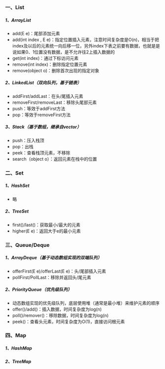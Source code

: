 ### 一、List
##### 1、ArrayList
- add(E e)：尾部添加元素
- add(int index , E e)：指定位置插入元素，注意时间复杂度是O(n)，相当于把index及以后的元素统一向后移一位，另外index下表之前要有数据，也就是是说如果0、1位置没有数据，是不允许往2上插入数据的
- get(int index)：通过下标访问元素
- remove(int index)：删除指定位置元素
- remove(object o)：删除首次出现的指定对象
##### 2、LinkedList（双向队列，基于链表）
- addFirst/addLast：在头/尾插入元素
- removeFirst/removeLast：移除头尾部元素
- push：等效于addFirst方法
- pop：等效于removeFirst方法
##### 3、Stack（基于数组，继承自vector）
- push：压入栈顶
- pop：出栈
- peek：查看栈顶元素，不移除
- search（object o）：返回元素在栈中的位置

### 二、Set
##### 1、HashSet
- 略
##### 2、TreeSet
- first()/last()：获取最小/最大的元素
- higher(E e)：返回大于e的最小元素

### 三、Queue/Deque
##### 1、ArrayDeque（基于动态数组实现的双端队列）
- offerFirst(E e)/offerLast(E e)：头/尾部插入元素
- pollFirst/PollLast：移除并返回头/尾元素
##### 2、PriorityQueue（优先级队列）
- 动态数组实现的优先级队列，底层使用堆（通常是最小堆）来维护元素的顺序
- offer()/add()：插入数据，时间复杂度为log(n)
- poll()/remover()：移除数据，时间复杂度为log(n)
- peek()：查看头元素，时间复杂度为O(1)，直接访问根元素

### 四、Map
##### 1、HashMap

##### 2、TreeMap


